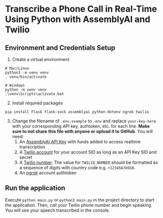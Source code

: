 # Transcribe a Phone Call in Real-Time Using Python with AssemblyAI and Twilio

## Environment and Credentials Setup

1. Create a virtual environment

```shell
# Mac/Linux
python3 -m venv venv
. venv/bin/activate

# Windows
python -m venv venv
.\venv\Scripts\activate.bat
```

2. Install required packages

```shell
pip install Flask flask-sock assemblyai python-dotenv ngrok twilio
```

3. Change the filename of `.env.example` to `.env` and replace `your-key-here` with your corresponding API key, authtoken, etc. for each line. **Make sure to not share this file with anyone or upload it to GitHub**. You will need:
    1. An [AssemblyAI API Key](https://www.assemblyai.com/dashboard/signup) with funds added to access realtime transcription
    2. A [Twilio account](https://www.twilio.com/) for your account SID as long as an API Key SID and secret
    3. A [Twilio number](https://www.twilio.com/docs/phone-numbers). The value for `TWILIO_NUMBER` should be formatted as a sequence of digits with country code e.g. `+12345678910`.
    4. An [ngrok](https://ngrok.com/) account authtoken

## Run the application

Execute `python main.py` or `python3 main.py` in the project directory to start the application. Then, call your Twilio phone number and begin speaking. You will see your speech transcribed in the console.
